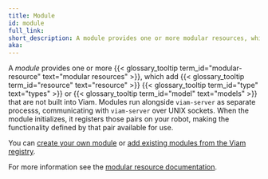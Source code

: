 ```yaml
---
title: Module
id: module
full_link:
short_description: A module provides one or more modular resources, which add resource types or models that are not built into Viam.
aka:
---
```


A _module_ provides one or more {{< glossary_tooltip term_id="modular-resource" text="modular resources" >}}, which add {{< glossary_tooltip term_id="resource" text="resource" >}} {{< glossary_tooltip term_id="type" text="types" >}} or {{< glossary_tooltip term_id="model" text="models" >}} that are not built into Viam.
Modules run alongside `viam-server` as separate processs, communicating with `viam-server` over UNIX sockets.
When the module initializes, it registers those pairs on your robot, making the functionality defined by that pair available for use.

You can [create your own module](/modular-resources/create/) or [add existing modules from the Viam registry](/modular-resources/configure/).

For more information see the [modular resource documentation](/modular-resources/).
